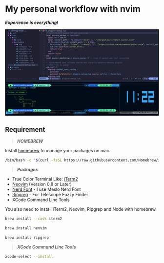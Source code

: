 # My personal workflow with nvim

***Experience is everything!***

![](https://raw.githubusercontent.com/yingxiaowoxx/Blog-img/master/img/93d1e7654df592a51374330b508c1106.png)


## Requirement
> ***HOMEBREW***

Install [homebrew](https://brew.sh/) to manage your packages on mac.

```bash
/bin/bash -c "$(curl -fsSL https://raw.githubusercontent.com/Homebrew/install/HEAD/install.sh)"
```

> ***Packages***
- True Color Terminal Like: [iTerm2](https://iterm2.com/)
- [Neovim](https://neovim.io/) (Version 0.8 or Later)
- [Nerd Font](https://www.nerdfonts.com/) - I use Meslo Nerd Font
- [Ripgrep](https://github.com/BurntSushi/ripgrep) - For Telescope Fuzzy Finder
- XCode Command Line Tools

You also need to install iTerm2, Neovim, Ripgrep and Node with homebrew.

```bash
brew install --cask iterm2
```
```bash
brew install neovim
```
```bash
brew install ripgrep
```

> ***XCode Command Line Tools***
```bash
xcode-select --install
```

